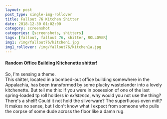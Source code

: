 ```yaml
---
layout: post
post_type: single-img-rollover
title: Fallout 76 Kitchen Shitter
date: 2018-12-30 01:02:00
category: screenshot
categories: [screenshots, shitters]
tags: [fallout, fallout 76, shitter, ROLLOVER]
img1: /img/fallout76/kitchen1.jpg
img1_rollover: /img/fallout76/kitchen1a.jpg
---
```

#### Random Office Building Kitchenette shitter!

So, I'm sensing a theme.
<br>
This shitter, located in a bombed-out office building somewhere in the Appalachia, has been transformed by some plucky wastelander into a lovely kitchenette. But tell me this: If you were in posession of one of the last spring-loaded tp roll holders *in existence*, why would you not use the thing? There's a shelf! Could it not hold the silverware? The superfluous oven mitt? It makes no sense, but I don't know what I expect from someone who pulls the corpse of some dude across the floor like a damn rug.
